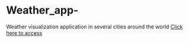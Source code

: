 # Weather_app-
Weather visualization application in several cities around the world
<a href="https://felipesds23.github.io/Weather_app-">Click here to access</a>
